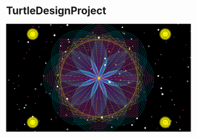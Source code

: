 # TurtleDesignProject
<img src ="https://github.com/Clowly/TurtleDesignProject/blob/master/ProjectSSS.PNG">
